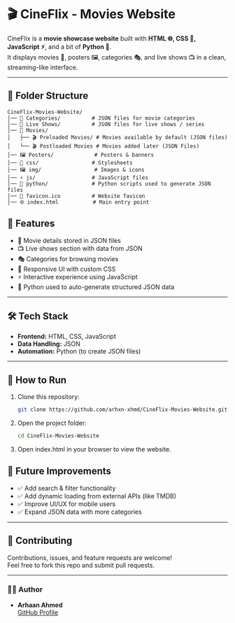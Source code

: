 # 🎬 CineFlix - Movies Website

CineFlix is a **movie showcase website** built with **HTML 🌐, CSS 🎨, JavaScript ⚡**, and a bit of **Python 🐍**.  
It displays movies 🎥, posters 🖼️, categories 🎭, and live shows 📺  in a clean, streaming-like interface.

---

## 📂 Folder Structure

```
CineFlix-Movies-Website/
│── 📁 Categories/          # JSON files for movie categories
│── 📁 Live Shows/          # JSON files for live shows / series
│── 📁 Movies/              
│   ├── 🎬 Preloaded Movies/ # Movies available by default (JSON files) 
│   └── 🎬 Postloaded Movies # Movies added later (JSON Files) 
│── 🖼️ Posters/             # Posters & banners
│── 🎨 css/                 # Stylesheets
│── 🖼️ img/                 # Images & icons
│── ⚡ js/                  # JavaScript files
│── 🐍 python/              # Python scripts used to generate JSON files
│── 🔖 favicon.ico          # Website favicon
│── 🌐 index.html           # Main entry point
```

## 🚀 Features

- 🎥 Movie details stored in JSON files  
- 📺 Live shows section with data from JSON  
- 🎭 Categories for browsing movies  
- 🎨 Responsive UI with custom CSS  
- ⚡ Interactive experience using JavaScript  
- 🐍 Python used to auto-generate structured JSON data

---

## 🛠️ Tech Stack

- **Frontend:** HTML, CSS, JavaScript  
- **Data Handling:** JSON  
- **Automation:** Python (to create JSON files)

---

## 📖 How to Run

1. Clone this repository:
   ```bash
   git clone https://github.com/arhxn-xhmd/CineFlix-Movies-Website.git

2. Open the project folder:
   ```bash 
   cd CineFlix-Movies-Website

3. Open index.html in your browser to view the website.

## 🔮 Future Improvements

- ✅ Add search & filter functionality  
- ✅ Add dynamic loading from external APIs (like TMDB)  
- ✅ Improve UI/UX for mobile users  
- ✅ Expand JSON data with more categories  

---

## 🤝 Contributing

Contributions, issues, and feature requests are welcome!  
Feel free to fork this repo and submit pull requests.  

---

### 👨‍💻 Author
- **Arhaan Ahmed**  
  [GitHub Profile](https://github.com/arhxn-xhmd)